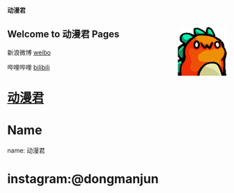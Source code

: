 **动漫君**

## Welcome to 动漫君 Pages  <img align="right" src="529710224727080979.gif"/>

新浪微博  [weibo](https://weibo.com)

哔哩哔哩  [bilibili](https://bilibili.com)

#
# [动漫君](https://dongmanjun.github.io)
#

# Name 
name: 动漫君

# instagram:@dongmanjun
